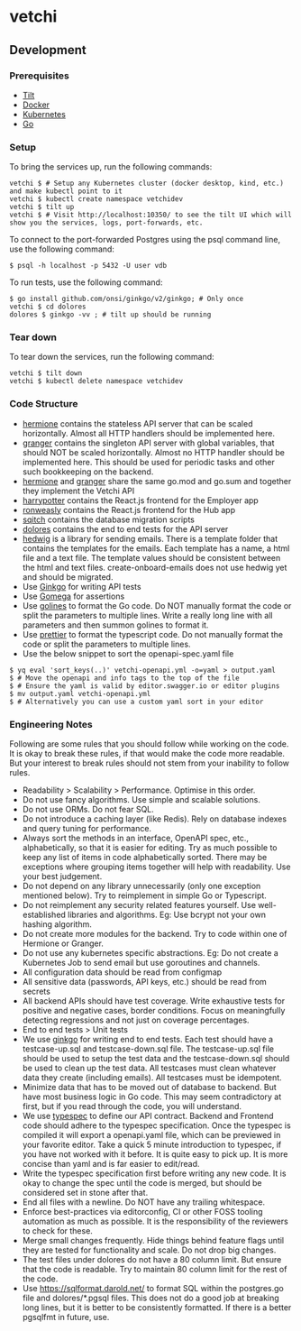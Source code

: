 # vetchi

## Development

### Prerequisites

- [Tilt](https://docs.tilt.dev/install.html)
- [Docker](https://docs.docker.com/get-docker/)
- [Kubernetes](https://kubernetes.io/docs/tasks/tools/)
- [Go](https://golang.org/doc/install)

### Setup

To bring the services up, run the following commands:
```
vetchi $ # Setup any Kubernetes cluster (docker desktop, kind, etc.) and make kubectl point to it
vetchi $ kubectl create namespace vetchidev
vetchi $ tilt up
vetchi $ # Visit http://localhost:10350/ to see the tilt UI which will show you the services, logs, port-forwards, etc.
```

To connect to the port-forwarded Postgres using the psql command line, use the following command:
```
$ psql -h localhost -p 5432 -U user vdb
```

To run tests, use the following command:
```
$ go install github.com/onsi/ginkgo/v2/ginkgo; # Only once
vetchi $ cd dolores
dolores $ ginkgo -vv ; # tilt up should be running
```

### Tear down

To tear down the services, run the following command:
```
vetchi $ tilt down
vetchi $ kubectl delete namespace vetchidev
```

### Code Structure
- [hermione](api/hermione) contains the stateless API server that can be scaled horizontally. Almost all HTTP handlers should be implemented here.
- [granger](api/granger) contains the singleton API server with global variables, that should NOT be scaled horizontally. Almost no HTTP handler should be implemented here. This should be used for periodic tasks and other such bookkeeping on the backend.
- [hermione](api/hermione) and [granger](api/granger) share the same go.mod and go.sum and together they implement the Vetchi API
- [harrypotter](harrypotter) contains the React.js frontend for the Employer app
- [ronweasly](ronweasly) contains the React.js frontend for the Hub app
- [sqitch](sqitch) contains the database migration scripts
- [dolores](dolores) contains the end to end tests for the API server
- [hedwig](api/internal/hedwig) is a library for sending emails. There is a template folder that contains the templates for the emails. Each template has a name, a html file and a text file. The template values should be consistent between the html and text files. create-onboard-emails does not use hedwig yet and should be migrated.
- Use [Ginkgo](https://onsi.github.io/ginkgo/) for writing API tests
- Use [Gomega](https://onsi.github.io/gomega/) for assertions
- Use [golines](https://github.com/segmentio/golines) to format the Go code. Do NOT manually format the code or split the parameters to multiple lines. Write a really long line with all parameters and then summon golines to format it.
- Use [prettier](https://prettier.io/) to format the typescript code. Do not manually format the code or split the parameters to multiple lines.
- Use the below snippet to sort the openapi-spec.yaml file
```
$ yq eval 'sort_keys(..)' vetchi-openapi.yml -o=yaml > output.yaml
$ # Move the openapi and info tags to the top of the file
$ # Ensure the yaml is valid by editor.swagger.io or editor plugins
$ mv output.yaml vetchi-openapi.yml
$ # Alternatively you can use a custom yaml sort in your editor
```

### Engineering Notes
Following are some rules that you should follow while working on the code. It is okay to break these rules, if that would make the code more readable. But your interest to break rules should not stem from your inability to follow rules.

- Readability > Scalability > Performance. Optimise in this order.
- Do not use fancy algorithms. Use simple and scalable solutions.
- Do not use ORMs. Do not fear SQL.
- Do not introduce a caching layer (like Redis). Rely on database indexes and query tuning for performance.
- Always sort the methods in an interface, OpenAPI spec, etc., alphabetically, so that it is easier for editing. Try as much possible to keep any list of items in code alphabetically sorted. There may be exceptions where grouping items together will help with readability. Use your best judgement.
- Do not depend on any library unnecessarily (only one exception mentioned below). Try to reimplement in simple Go or Typescript.
- Do not reimplement any security related features yourself. Use well-established libraries and algorithms. Eg: Use bcrypt not your own hashing algorithm.
- Do not create more modules for the backend. Try to code within one of Hermione or Granger.
- Do not use any kubernetes specific abstractions. Eg: Do not create a Kubernetes Job to send email but use goroutines and channels.
- All configuration data should be read from configmap
- All sensitive data (passwords, API keys, etc.) should be read from secrets
- All backend APIs should have test coverage. Write exhaustive tests for positive and negative cases, border conditions. Focus on meaningfully detecting regressions and not just on coverage percentages.
- End to end tests > Unit tests
- We use [ginkgo](https://onsi.github.io/ginkgo/) for writing end to end tests. Each test should have a testcase-up.sql and testcase-down.sql file. The testcase-up.sql file should be used to setup the test data and the testcase-down.sql should be used to clean up the test data. All testcases must clean whatever data they create (including emails). All testcases must be idempotent.
- Minimize data that has to be moved out of database to backend. But have most business logic in Go code. This may seem contradictory at first, but if you read through the code, you will understand.
- We use [typespec](https://typespec.io/) to define our API contract. Backend and Frontend code should adhere to the typespec specification. Once the typespec is compiled it will export a openapi.yaml file, which can be previewed in your favorite editor. Take a quick 5 minute introduction to typespec, if you have not worked with it before. It is quite easy to pick up. It is more concise than yaml and is far easier to edit/read.
- Write the typespec specification first before writing any new code. It is okay to change the spec until the code is merged, but should be considered set in stone after that.
- End all files with a newline. Do NOT have any trailing whitespace.
- Enforce best-practices via editorconfig, CI or other FOSS tooling automation as much as possible. It is the responsibility of the reviewers to check for these.
- Merge small changes frequently. Hide things behind feature flags until they are tested for functionality and scale. Do not drop big changes.
- The test files under dolores do not have a 80 column limit. But ensure that the code is readable. Try to maintain 80 column limit for the rest of the code.
- Use https://sqlformat.darold.net/ to format SQL within the postgres.go file and dolores/*.pgsql files. This does not do a good job at breaking long lines, but it is better to be consistently formatted. If there is a better pgsqlfmt in future, use.
